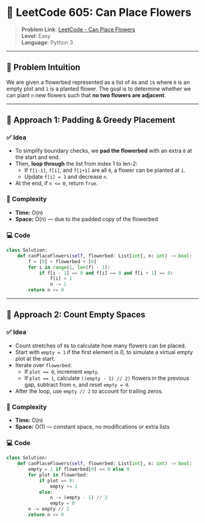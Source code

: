 # 🌸 LeetCode 605: Can Place Flowers

> **Problem Link**: [LeetCode - Can Place Flowers](https://leetcode.com/problems/can-place-flowers/)  
> **Level**: Easy  
> **Language**: Python 3


---

## 🧠 Problem Intuition

We are given a flowerbed represented as a list of `0`s and `1`s where `0` is an empty plot and `1` is a planted flower. The goal is to determine whether we can plant `n` new flowers such that **no two flowers are adjacent**.

---

## 🚀 Approach 1: Padding & Greedy Placement

### ✅ Idea

- To simplify boundary checks, we **pad the flowerbed** with an extra `0` at the start and end.
- Then, **loop through** the list from index 1 to len-2:
  - If `f[i-1]`, `f[i]`, and `f[i+1]` are all `0`, a flower can be planted at `i`.
  - Update `f[i] = 1` and decrease `n`.
- At the end, if `n <= 0`, return `True`.

### 🧮 Complexity

- **Time:** O(n)  
- **Space:** O(n) — due to the padded copy of the flowerbed

### 💻 Code

```python
class Solution:
    def canPlaceFlowers(self, flowerbed: List[int], n: int) -> bool:
        f = [0] + flowerbed + [0]
        for i in range(1, len(f) - 1):
            if f[i - 1] == 0 and f[i] == 0 and f[i + 1] == 0:
                f[i] = 1
                n -= 1
        return n <= 0
```
---

## 🚀 Approach 2: Count Empty Spaces

### ✅ Idea

- Count stretches of `0`s to calculate how many flowers can be placed.
- Start with `empty = 1` if the first element is 0, to simulate a virtual empty plot at the start.
- Iterate over `flowerbed`:
  - If `plot == 0`, increment `empty`.
  - If `plot == 1`, calculate `((empty - 1) // 2)` flowers in the previous gap, subtract from `n`, and reset `empty = 0`.
- After the loop, use `empty // 2` to account for trailing zeros.

### 🧮 Complexity

- **Time:** O(n)  
- **Space:** O(1) — constant space, no modifications or extra lists

### 💻 Code

```python
class Solution:
    def canPlaceFlowers(self, flowerbed: List[int], n: int) -> bool:
        empty = 1 if flowerbed[0] == 0 else 0
        for plot in flowerbed:
            if plot == 0:
                empty += 1
            else:
                n -= (empty - 1) // 2
                empty = 0
        n -= empty // 2
        return n <= 0

